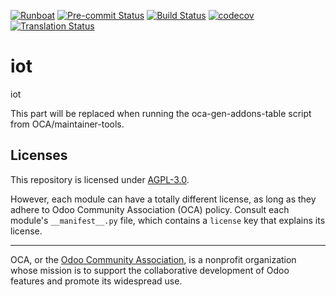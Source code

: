 
[![Runboat](https://img.shields.io/badge/runboat-Try%20me-875A7B.png)](https://runboat.odoo-community.org/builds?repo=OCA/iot&target_branch=18.0)
[![Pre-commit Status](https://github.com/OCA/iot/actions/workflows/pre-commit.yml/badge.svg?branch=18.0)](https://github.com/OCA/iot/actions/workflows/pre-commit.yml?query=branch%3A18.0)
[![Build Status](https://github.com/OCA/iot/actions/workflows/test.yml/badge.svg?branch=18.0)](https://github.com/OCA/iot/actions/workflows/test.yml?query=branch%3A18.0)
[![codecov](https://codecov.io/gh/OCA/iot/branch/18.0/graph/badge.svg)](https://codecov.io/gh/OCA/iot)
[![Translation Status](https://translation.odoo-community.org/widgets/iot-18-0/-/svg-badge.svg)](https://translation.odoo-community.org/engage/iot-18-0/?utm_source=widget)

<!-- /!\ do not modify above this line -->

# iot

iot

<!-- /!\ do not modify below this line -->

<!-- prettier-ignore-start -->

[//]: # (addons)

This part will be replaced when running the oca-gen-addons-table script from OCA/maintainer-tools.

[//]: # (end addons)

<!-- prettier-ignore-end -->

## Licenses

This repository is licensed under [AGPL-3.0](LICENSE).

However, each module can have a totally different license, as long as they adhere to Odoo Community Association (OCA)
policy. Consult each module's `__manifest__.py` file, which contains a `license` key
that explains its license.

----
OCA, or the [Odoo Community Association](http://odoo-community.org/), is a nonprofit
organization whose mission is to support the collaborative development of Odoo features
and promote its widespread use.
